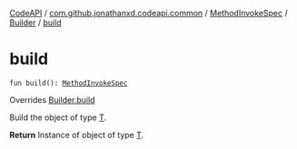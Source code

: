 [CodeAPI](../../../index.md) / [com.github.jonathanxd.codeapi.common](../../index.md) / [MethodInvokeSpec](../index.md) / [Builder](index.md) / [build](.)

# build

`fun build(): `[`MethodInvokeSpec`](../index.md)

Overrides [Builder.build](../../../com.github.jonathanxd.codeapi.builder/-builder/build.md)

Build the object of type [T](#).

**Return**
Instance of object of type [T](#).

